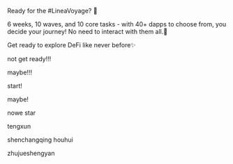 Ready for the #LineaVoyage? 👀

6 weeks, 10 waves, and 10 core tasks - with 40+  dapps to choose from, you decide your journey! No need to interact with them all.🚀

Get ready to explore DeFi like never before✨

not get ready!!!

maybe!!!

start!

maybe!

nowe star

tengxun

shenchangqing
houhui

zhujueshengyan
